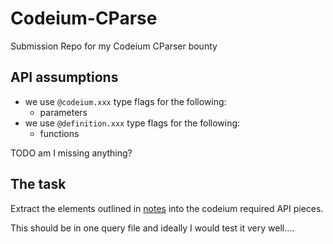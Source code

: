 # Codeium-CParse
Submission Repo for my Codeium CParser bounty

## API assumptions

- we use `@codeium.xxx` type flags for the following:
  - parameters
- we use `@definition.xxx` type flags for the following:
  - functions
  
TODO am I missing anything?

## The task

Extract the elements outlined in [notes](notes.org) into the codeium required API pieces.

This should be in one query file and ideally I would test it very well....
